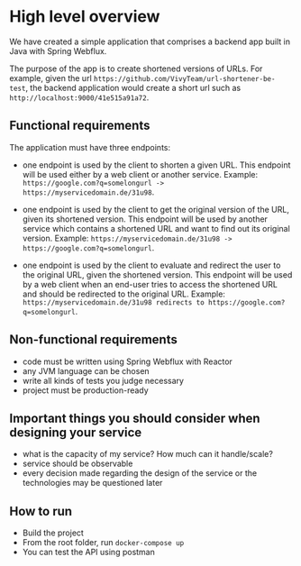# High level overview

We have created a simple application that comprises a backend app built in Java with Spring Webflux.

The purpose of the app is to create shortened versions of URLs. For example, given the url `https://github.com/VivyTeam/url-shortener-be-test`, the backend application would create a short url such as `http://localhost:9000/41e515a91a72`.

## Functional requirements

The application must have three endpoints:

- one endpoint is used by the client to shorten a given URL. 
  This endpoint will be used either by a web client or another service.
  Example: `https://google.com?q=somelongurl -> https://myservicedomain.de/31u98`.


- one endpoint is used by the client to get the original version of the URL, given its shortened version.
  This endpoint will be used by another service which contains a shortened URL and want to find out its original version.
  Example: `https://myservicedomain.de/31u98 -> https://google.com?q=somelongurl`.


- one endpoint is used by the client to evaluate and redirect the user to the original URL, given the shortened version.
  This endpoint will be used by a web client when an end-user tries to access the shortened URL and should be redirected to the original URL.
  Example: `https://myservicedomain.de/31u98 redirects to https://google.com?q=somelongurl`.

## Non-functional requirements

- code must be written using Spring Webflux with Reactor
- any JVM language can be chosen
- write all kinds of tests you judge necessary
- project must be production-ready

## Important things you should consider when designing your service

- what is the capacity of my service? How much can it handle/scale?
- service should be observable
- every decision made regarding the design of the service or the technologies may be questioned later

## How to run

- Build the project
- From the root folder, run `docker-compose up`
- You can test the API using postman
